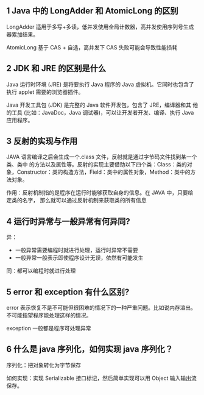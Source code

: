 ## 1 Java 中的 LongAdder 和 AtomicLong 的区别

LongAdder 适用于多写+多读，低并发使用全局计数器，高并发使用序列号生成器累加结果。

AtomicLong 基于 CAS + 自选，高并发下 CAS 失败可能会导致性能损耗

## 2 JDK 和 JRE 的区别是什么

Java 运行时环境 (JRE) 是将要执行 Java 程序的 Java 虚拟机。它同时也包含了执行 applet 需要的浏览器插件。

Java 开发工具包 (JDK) 是完整的 Java 软件开发包，包含了 JRE，编译器和其 他的工具 (比如：JavaDoc，Java 调试器)，可以让开发者开发、编译、执行 Java 应用程序。

## 3 反射的实现与作用

JAVA 语言编译之后会生成一个.class 文件，反射就是通过字节码文件找到某一个类、类中 的方法以及属性等。反射的实现主要借助以下四个类：Class：类的对象，Constructor：类的构造方法，Field：类中的属性对象，Method：类中的方法对象。

作用：反射机制指的是程序在运行时能够获取自身的信息。在 JAVA 中，只要给定类的名字， 那么就可以通过反射机制来获取类的所有信息

## 4 运行时异常与一般异常有何异同?

异：

+ 一般异常需要编程时就进行处理，运行时异常不需要
+ 一般异常一般表示即使程序设计无误，依然有可能发生

同：都可以编程时就进行处理

## 5 error 和 exception 有什么区别?

error 表示恢复不是不可能但很困难的情况下的一种严重问题。比如说内存溢出。不可能指望程序能处理这样的情况。

exception 一般都是程序可处理异常

## 6 什么是 java 序列化，如何实现 java 序列化？

序列化：把对象转化为字节保存

如何实现：实现 Serializable 接口标记，然后简单实现可以用 Object 输入输出流保存。

